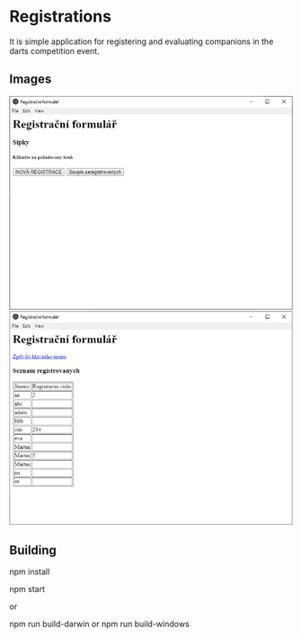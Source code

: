 # Registrations
It is simple application for registering and evaluating companions in the darts competition event.

## Images
<img src="images\scr1.png">
<img src="images\scr2.png">


## Building
npm install

npm start

or

npm run build-darwin
or
npm run build-windows


